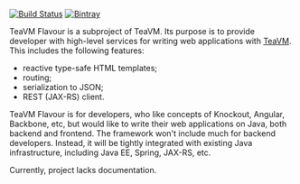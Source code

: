 [![Build Status](https://travis-ci.org/konsoletyper/teavm-flavour.svg?branch=master)](https://travis-ci.org/konsoletyper/teavm-flavour)
[![Bintray](https://api.bintray.com/packages/konsoletyper/teavm/teavm-flavour-dev/images/download.svg) ](https://bintray.com/konsoletyper/teavm/teavm-flavour-dev/_latestVersion)

TeaVM Flavour is a subproject of TeaVM.
Its purpose is to provide developer with high-level services for writing web applications with [TeaVM](http://teavm.org/).
This includes the following features:

* reactive type-safe HTML templates;
* routing;
* serialization to JSON;
* REST (JAX-RS) client.

TeaVM Flavour is for developers, who like concepts of Knockout, Angular, Backbone, etc, but would like to write their web applications on Java, both backend and frontend.
The framework won't include much for backend developers.
Instead, it will be tightly integrated with existing Java infrastructure, including Java EE, Spring, JAX-RS, etc.

Currently, project lacks documentation.
